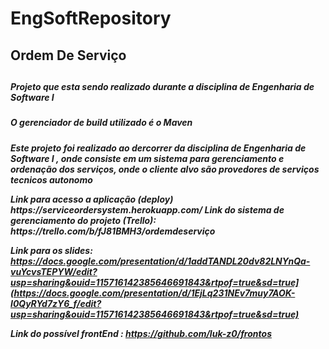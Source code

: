# EngSoftRepository

<h2>Ordem De Serviço<h2>

<h5> Projeto que esta sendo realizado durante a disciplina de Engenharia de Software I <h5>
<h5> O gerenciador de build utilizado é o Maven <h5>
  <p>Este projeto foi realizado ao dercorrer da disciplina de Engenharia de Software I , onde consiste em um sistema para gerenciamento e ordenação dos serviços, onde o cliente alvo são provedores de serviços tecnicos autonomo</p>
Link para acesso a aplicação (deploy)
https://serviceordersystem.herokuapp.com/
Link do sistema de gerenciamento do projeto (Trello): https://trello.com/b/fJ81BMH3/ordemdeserviço
  
  
  Link para os slides: https://docs.google.com/presentation/d/1addTANDL20dv82LNYnQa-vuYcvsTEPYW/edit?usp=sharing&ouid=115716142385646691843&rtpof=true&sd=true](https://docs.google.com/presentation/d/1EjLq231NEv7muy7AOK-I0QyRYd7zY6_f/edit?usp=sharing&ouid=115716142385646691843&rtpof=true&sd=true)
  
  Link do possível frontEnd : https://github.com/luk-z0/frontos
